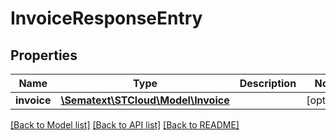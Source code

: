# InvoiceResponseEntry

## Properties
| Name        | Type                                              | Description | Notes      |
| ----------- | ------------------------------------------------- | ----------- | ---------- |
| **invoice** | [**\Sematext\STCloud\Model\Invoice**](Invoice.md) |             | [optional] |

[[Back to Model list]](../../README.md#documentation-for-models) [[Back to API list]](../../README.md#documentation-for-api-endpoints) [[Back to README]](../../README.md)
